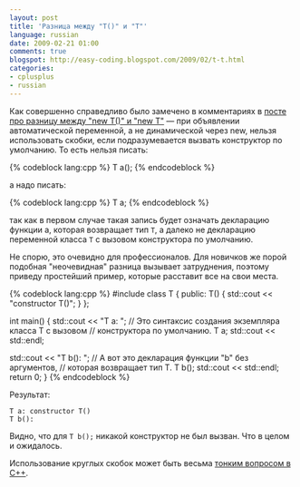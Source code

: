 ```yaml
---
layout: post
title: 'Разница между "T()" и "T"'
language: russian
date: 2009-02-21 01:00
comments: true
blogspot: http://easy-coding.blogspot.com/2009/02/t-t.html
categories:
- cplusplus
- russian
---
```

Как совершенно справедливо было замечено в комментариях в [посте про разницу между "new T()" и "new T"][Разница между "new T()" и "new T"] — при объявлении автоматической переменной, а не динамической через new, нельзя использовать скобки, если подразумевается вызвать конструктор по умолчанию. То есть нельзя писать:

{% codeblock lang:cpp %}
T a();
{% endcodeblock %}

а надо писать:

{% codeblock lang:cpp %}
T a;
{% endcodeblock %}

так как в первом случае такая запись будет означать декларацию функции a, которая возвращает тип `T`, а далеко не декларацию переменной класса `T` с вызовом конструктора по умолчанию.

Не спорю, это очевидно для профессионалов. Для новичков же порой подобная "неочевидная" разница вызывает затруднения, поэтому приведу простейший пример, которые расставит все на свои места.

{% codeblock lang:cpp %}
#include <iostream>
class T {
public:
  T() { std::cout << "constructor T()"; }
};

int main() {
  std::cout << "T a: ";
  // Это синтаксис создания экземпляра класса T с вызовом
  // конструктора по умолчанию.
  T a;
  std::cout << std::endl;

  std::cout << "T b(): ";
  // А вот это декларация функции "b" без аргументов,
  // которая возвращает тип T.
  T b();
  std::cout << std::endl;
  return 0;
}
{% endcodeblock %}

Результат:

    T a: constructor T()
    T b():

Видно, что для `T b();` никакой конструктор не был вызван. Что в целом и ожидалось.

Использование круглых скобок может быть весьма [тонким вопросом в С++][Темные углы С++].

[Разница между "new T()" и "new T"]: /blog/russian/2009/02/20/difference-between-new-and-new-with-brackets/
[Темные углы С++]: /blog/russian/2009/02/09/dark-corners-of-cpp/

